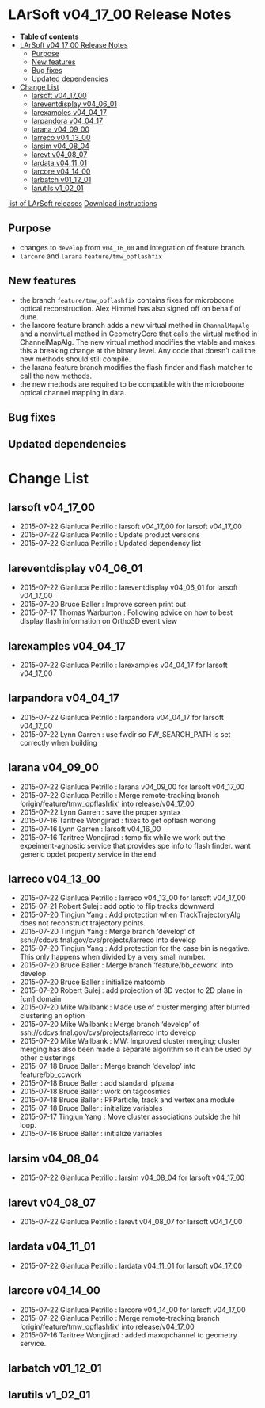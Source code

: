 LArSoft v04\_17\_00 Release Notes
======================================================================

-   **Table of contents**
-   [LArSoft v04\_17\_00 Release Notes](#LArSoft-v04_17_00-Release-Notes)
    -   [Purpose](#Purpose)
    -   [New features](#New-features)
    -   [Bug fixes](#Bug-fixes)
    -   [Updated dependencies](#Updated-dependencies)
-   [Change List](#Change-List)
    -   [larsoft v04\_17\_00](#larsoft-v04_17_00)
    -   [lareventdisplay v04\_06\_01](#lareventdisplay-v04_06_01)
    -   [larexamples v04\_04\_17](#larexamples-v04_04_17)
    -   [larpandora v04\_04\_17](#larpandora-v04_04_17)
    -   [larana v04\_09\_00](#larana-v04_09_00)
    -   [larreco v04\_13\_00](#larreco-v04_13_00)
    -   [larsim v04\_08\_04](#larsim-v04_08_04)
    -   [larevt v04\_08\_07](#larevt-v04_08_07)
    -   [lardata v04\_11\_01](#lardata-v04_11_01)
    -   [larcore v04\_14\_00](#larcore-v04_14_00)
    -   [larbatch v01\_12\_01](#larbatch-v01_12_01)
    -   [larutils v1\_02\_01](#larutils-v1_02_01)

[list of LArSoft releases](LArSoft_release_list)
[Download instructions](http://scisoft.fnal.gov/scisoft/bundles/larsoft/v04_17_00/larsoft-v04_17_00.html)

Purpose
--------------------

-   changes to `develop` from `v04_16_00` and integration of feature branch.
-   `larcore` and `larana` `feature/tmw_opflashfix`

New features
------------------------------

-   the branch `feature/tmw_opflashfix` contains fixes for microboone optical reconstruction. Alex Himmel has also signed off on behalf of dune.
-   the larcore feature branch adds a new virtual method in `ChannalMapAlg` and a nonvirtual method in GeometryCore that calls the virtual method in ChannelMapAlg. The new virtual method modifies the vtable and makes this a breaking change at the binary level. Any code that doesn’t call the new methods should still compile.
-   the larana feature branch modifies the flash finder and flash matcher to call the new methods.
-   the new methods are required to be compatible with the microboone optical channel mapping in data.

Bug fixes
------------------------

Updated dependencies
----------------------------------------------

Change List
============================

larsoft v04\_17\_00
------------------------------------------

-   2015-07-22 Gianluca Petrillo : larsoft v04\_17\_00 for larsoft v04\_17\_00
-   2015-07-22 Gianluca Petrillo : Update product versions
-   2015-07-22 Gianluca Petrillo : Updated dependency list

lareventdisplay v04\_06\_01
----------------------------------------------------------

-   2015-07-22 Gianluca Petrillo : lareventdisplay v04\_06\_01 for larsoft v04\_17\_00
-   2015-07-20 Bruce Baller : Improve screen print out
-   2015-07-17 Thomas Warburton : Following advice on how to best display flash information on Ortho3D event view

larexamples v04\_04\_17
--------------------------------------------------

-   2015-07-22 Gianluca Petrillo : larexamples v04\_04\_17 for larsoft v04\_17\_00

larpandora v04\_04\_17
------------------------------------------------

-   2015-07-22 Gianluca Petrillo : larpandora v04\_04\_17 for larsoft v04\_17\_00
-   2015-07-22 Lynn Garren : use fwdir so FW\_SEARCH\_PATH is set correctly when building

larana v04\_09\_00
----------------------------------------

-   2015-07-22 Gianluca Petrillo : larana v04\_09\_00 for larsoft v04\_17\_00
-   2015-07-22 Gianluca Petrillo : Merge remote-tracking branch ‘origin/feature/tmw\_opflashfix’ into release/v04\_17\_00
-   2015-07-22 Lynn Garren : save the proper syntax
-   2015-07-16 Taritree Wongjirad : fixes to get opflash working
-   2015-07-16 Lynn Garren : larsoft v04\_16\_00
-   2015-07-16 Taritree Wongjirad : temp fix while we work out the expeiment-agnostic service that provides spe info to flash finder. want generic opdet property service in the end.

larreco v04\_13\_00
------------------------------------------

-   2015-07-22 Gianluca Petrillo : larreco v04\_13\_00 for larsoft v04\_17\_00
-   2015-07-21 Robert Sulej : add optio to flip tracks downward
-   2015-07-20 Tingjun Yang : Add protection when TrackTrajectoryAlg does not reconstruct trajectory points.
-   2015-07-20 Tingjun Yang : Merge branch ‘develop’ of ssh://cdcvs.fnal.gov/cvs/projects/larreco into develop
-   2015-07-20 Tingjun Yang : Add protection for the case bin is negative. This only happens when divided by a very small number.
-   2015-07-20 Bruce Baller : Merge branch ‘feature/bb\_ccwork’ into develop
-   2015-07-20 Bruce Baller : initialize matcomb
-   2015-07-20 Robert Sulej : add projection of 3D vector to 2D plane in [cm] domain
-   2015-07-20 Mike Wallbank : Made use of cluster merging after blurred clustering an option
-   2015-07-20 Mike Wallbank : Merge branch ‘develop’ of ssh://cdcvs.fnal.gov/cvs/projects/larreco into develop
-   2015-07-20 Mike Wallbank : MW: Improved cluster merging; cluster merging has also been made a separate algorithm so it can be used by other clusterings
-   2015-07-18 Bruce Baller : Merge branch ‘develop’ into feature/bb\_ccwork
-   2015-07-18 Bruce Baller : add standard\_pfpana
-   2015-07-18 Bruce Baller : work on tagcosmics
-   2015-07-18 Bruce Baller : PFParticle, track and vertex ana module
-   2015-07-18 Bruce Baller : initialize variables
-   2015-07-17 Tingjun Yang : Move cluster associations outside the hit loop.
-   2015-07-16 Bruce Baller : initialize variables

larsim v04\_08\_04
----------------------------------------

-   2015-07-22 Gianluca Petrillo : larsim v04\_08\_04 for larsoft v04\_17\_00

larevt v04\_08\_07
----------------------------------------

-   2015-07-22 Gianluca Petrillo : larevt v04\_08\_07 for larsoft v04\_17\_00

lardata v04\_11\_01
------------------------------------------

-   2015-07-22 Gianluca Petrillo : lardata v04\_11\_01 for larsoft v04\_17\_00

larcore v04\_14\_00
------------------------------------------

-   2015-07-22 Gianluca Petrillo : larcore v04\_14\_00 for larsoft v04\_17\_00
-   2015-07-22 Gianluca Petrillo : Merge remote-tracking branch ‘origin/feature/tmw\_opflashfix’ into release/v04\_17\_00
-   2015-07-16 Taritree Wongjirad : added maxopchannel to geometry service.

larbatch v01\_12\_01
--------------------------------------------

larutils v1\_02\_01
------------------------------------------
